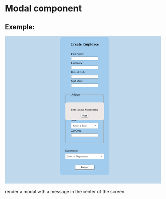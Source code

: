 # Modal component

## Exemple:

![Getting Started](./src/assets/exemple.png)

render a modal with a message in the center of the screen

